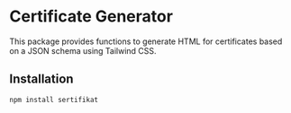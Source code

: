 # Certificate Generator

This package provides functions to generate HTML for certificates based on a JSON schema using Tailwind CSS.

## Installation

```bash
npm install sertifikat
